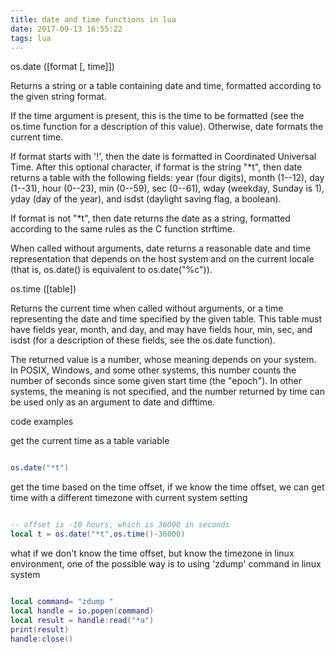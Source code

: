 ```yaml
---
title: date and time functions in lua
date: 2017-09-13 16:55:22
tags: lua
---
```



os.date ([format [, time]])

Returns a string or a table containing date and time, formatted according to the given string format.

If the time argument is present, this is the time to be formatted (see the os.time function for a description of this value). Otherwise, date formats the current time.

If format starts with '!', then the date is formatted in Coordinated Universal Time. After this optional character, if format is the string "*t", then date returns a table with the following fields: year (four digits), month (1--12), day (1--31), hour (0--23), min (0--59), sec (0--61), wday (weekday, Sunday is 1), yday (day of the year), and isdst (daylight saving flag, a boolean).

If format is not "*t", then date returns the date as a string, formatted according to the same rules as the C function strftime.

When called without arguments, date returns a reasonable date and time representation that depends on the host system and on the current locale (that is, os.date() is equivalent to os.date("%c")).


os.time ([table])

Returns the current time when called without arguments, or a time representing the date and time specified by the given table. This table must have fields year, month, and day, and may have fields hour, min, sec, and isdst (for a description of these fields, see the os.date function).

The returned value is a number, whose meaning depends on your system. In POSIX, Windows, and some other systems, this number counts the number of seconds since some given start time (the "epoch"). In other systems, the meaning is not specified, and the number returned by time can be used only as an argument to date and difftime.



code examples



get the current time as a table variable
```lua

os.date("*t")


```

get the time based on the time offset, if we know the time offset, we can get time with a different timezone with current system setting

```lua

-- offset is -10 hours, which is 36000 in seconds
local t = os.date("*t",os.time()-36000)
```

what if we don't know the time offset, but know the timezone in linux environment,
one of the possible way is to using 'zdump' command in linux system
```lua

local command= "zdump "
local handle = io.popen(command)
local result = handle:read("*a")
print(result)
handle:close()
```
